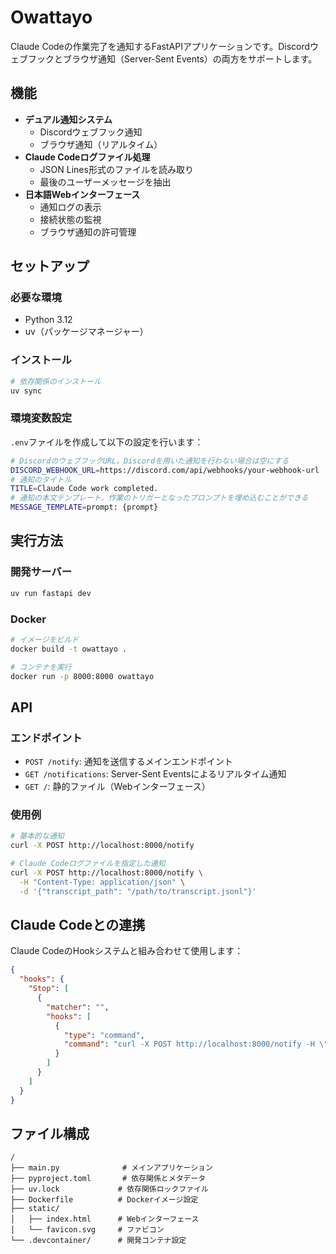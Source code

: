 # Owattayo

Claude Codeの作業完了を通知するFastAPIアプリケーションです。Discordウェブフックとブラウザ通知（Server-Sent Events）の両方をサポートします。

## 機能

- **デュアル通知システム**
  - Discordウェブフック通知
  - ブラウザ通知（リアルタイム）
- **Claude Codeログファイル処理**
  - JSON Lines形式のファイルを読み取り
  - 最後のユーザーメッセージを抽出
- **日本語Webインターフェース**
  - 通知ログの表示
  - 接続状態の監視
  - ブラウザ通知の許可管理

## セットアップ

### 必要な環境
- Python 3.12
- uv（パッケージマネージャー）

### インストール

```bash
# 依存関係のインストール
uv sync
```

### 環境変数設定

`.env`ファイルを作成して以下の設定を行います：

```bash
# DiscordのウェブフックURL。Discordを用いた通知を行わない場合は空にする
DISCORD_WEBHOOK_URL=https://discord.com/api/webhooks/your-webhook-url
# 通知のタイトル
TITLE=Claude Code work completed.
# 通知の本文テンプレート。作業のトリガーとなったプロンプトを埋め込むことができる
MESSAGE_TEMPLATE=prompt: {prompt}
```

## 実行方法

### 開発サーバー

```bash
uv run fastapi dev
```

### Docker

```bash
# イメージをビルド
docker build -t owattayo .

# コンテナを実行
docker run -p 8000:8000 owattayo
```

## API

### エンドポイント

- `POST /notify`: 通知を送信するメインエンドポイント
- `GET /notifications`: Server-Sent Eventsによるリアルタイム通知
- `GET /`: 静的ファイル（Webインターフェース）

### 使用例

```bash
# 基本的な通知
curl -X POST http://localhost:8000/notify

# Claude Codeログファイルを指定した通知
curl -X POST http://localhost:8000/notify \
  -H "Content-Type: application/json" \
  -d '{"transcript_path": "/path/to/transcript.jsonl"}'
```

## Claude Codeとの連携

Claude CodeのHookシステムと組み合わせて使用します：

```json
{
  "hooks": {
    "Stop": [
      {
        "matcher": "",
        "hooks": [
          {
            "type": "command",
            "command": "curl -X POST http://localhost:8000/notify -H \"Content-Type: application/json\" -d @-"
          }
        ]
      }
    ]
  }
}
```

## ファイル構成

```
/
├── main.py              # メインアプリケーション
├── pyproject.toml       # 依存関係とメタデータ
├── uv.lock             # 依存関係ロックファイル
├── Dockerfile          # Dockerイメージ設定
├── static/
│   ├── index.html      # Webインターフェース
│   └── favicon.svg     # ファビコン
└── .devcontainer/      # 開発コンテナ設定
```
